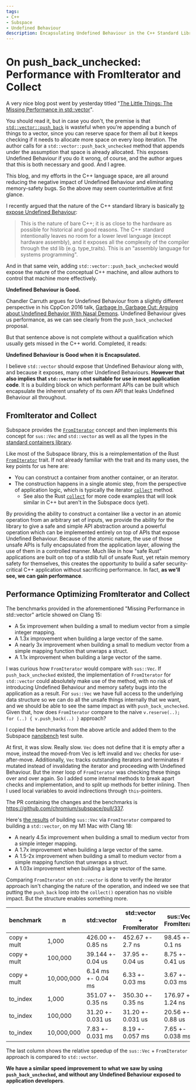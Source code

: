 ```yaml
---
tags:
- C++
- Subspace
- Undefined Behaviour
description: Encapsulating Undefined Behaviour in the C++ Standard Library for Performance with Safety
---
```

# On push_back_unchecked: Performance with FromIterator and Collect

A very nice blog post went by yesterday titled
"[The Little Things: The Missing Performance in std::vector](https://codingnest.com/the-little-things-the-missing-performance-in-std-vector/)".

You should read it, but in case you don't, the premise is that [`std::vector::push_back`](
https://en.cppreference.com/w/cpp/container/vector/push_back) is wasteful when you're appending
a bunch of things to a vector, since you can reserve space for them all but it keeps checking if it
needs to allocate more space on every loop iteration. The author calls for a
`std::vector::push_back_unchecked` method that appends under the assumption that space is already
allocated. This exposes Undefined Behaviour if you do it wrong, of course, and the author argues
that this is both necessary and good. And I agree.

This blog, and my efforts in the C++ language space, are all around reducing the negative impact of
Undefined Behaviour and eliminating memory-safety bugs. So the above may seem counterintuitive at
first glance.

I recently argued that the nature of the C++ standard library is basically [to expose Undefined
Behaviour](https://sunny.garden/@blinkygal/110871585437820584):
>  This is the nature of bare C++; it is as close to the hardware as possible for historical and
> good reasons. The C++ standard intentionally leaves no room for a lower level language (except
> hardware assembly), and it exposes all the complexity of the compiler through the std lib
> (e.g. type_traits). This is an "assembly language for systems programming".

And in that same vein, adding `std::vector::push_back_unchecked` would expose the nature of the
conceptual C++ machine, and allow authors to control that machine more effectively.

**Undefined Behaviour is Good.**

Chandler Carruth argues for Undefined Behaviour from a slightly different perspective in his CppCon
2016 talk, [Garbage In, Garbage Out: Arguing about Undefined Behavior With Nasal Demons](
https://www.youtube.com/watch?v=yG1OZ69H_-o). Undefined Behaviour gives us performance, as we can
see clearly from the `push_back_unchecked` proposal.

But that sentence above is not complete without a qualification which usually gets missed in the
C++ world. Completed, it reads:

**Undefined Behaviour is Good when it is Encapsulated.**

I believe `std::vector` should expose that Undefined Behaviour along with, and because it exposes,
many
other Undefined Behaviours. **However that also implies that `std::vector` is not suitable for use in
most application code**. It is a building block on which performant APIs can be built which
encapsulate the inherent unsafety of its own API that leaks Undefined Behaviour all throughout.

## FromIterator and Collect

Subspace provides the
[`FromIterator`](https://danakj.github.io/subspace-docs/sus-iter-FromIterator.html) concept
and then implements this concept for `sus::Vec` and `std::vector` as well as all the types in the
[standard containers library](https://en.cppreference.com/w/cpp/container).

Like most of the Subspace library, this is a reimplementation of the Rust [`FromIterator`](
https://doc.rust-lang.org/std/iter/trait.FromIterator.html) trait. If not already familiar with the
trait and its many uses, the key points for us here are:
- You can construct a container from another container, or an iterator.
- The construction happens in a single atomic step, from the perspective of application logic,
    which is typically the iterator [`collect`](
    https://danakj.github.io/subspace-docs/sus-iter-IteratorBase.html#method.collect) method.
    - See also the Rust
     [`collect`](https://doc.rust-lang.org/std/iter/trait.Iterator.html#method.collect)
     for more code examples that will look similar in C++ but aren't in the Subspace docs (yet).

By providing the ability to construct a container like a vector in an atomic operation from an
arbitrary set of inputs, we provide the ability for the library to give a safe and simple API
abstraction around a powerful operation which can be implemented entirely on top of APIs that
expose Undefined Behaviour. Because of the atomic nature, the use of those unsafe APIs is fully
encapsulated from the application layer, allowing the use of them in a controlled manner. Much
like in how "safe Rust" applications are built on top of a stdlib full of unsafe Rust,
yet retain memory safety for themselves,
this creates the opportunity to build a safer security-critical C++ application without sacrificing
performance. In fact, **as we'll see, we can gain performance**.

## Performance Optimizing FromIterator and Collect

The benchmarks provided in the aforementioned "Missing Performance in std::vector" article showed
on Clang 15:
- A 5x improvement when building a small to medium vector from a simple integer mapping.
- A 1.3x improvement when building a large vector of the same.
- A nearly 3x improvement when building a small to medium vector from a simple mapping function
  that unwraps a struct.
- A 1.1x improvement when building a large vector of the same.

I was curious how `FromIterator` would compare with `sus::Vec`. 
If `push_back_unchecked` existed, the implementation of `FromIterator` for `std::vector`
could absolutely make use of
the method, with no risk of introducing Undefined Behaviour and memory safety bugs into the
application as a result. For `sus::Vec` we have full access to the underlying data structure so we
can do all the unsafe things internally that we want, and we should be able to see the same impact
as with `push_back_unchecked`. Given that, how does `FromIterator` compare to
the naive `v.reserve(..); for (..) { v.push_back(..) }` approach?

I copied the benchmarks from the above article and added them to the Subspace
[nanobench](https://github.com/martinus/nanobench) test suite.

At first, it was slow. Really slow. `Vec` does not define that it is empty after a move, instead
the moved-from Vec is left invalid and `Vec` checks for use-after-move. Additionally, `Vec` tracks
outstanding iterators and terminates if mutated instead of invalidating the iterator and proceeding
with Undefined Behaviour. But the inner loop of `FromIterator` was checking these things over and
over again. So I added some internal methods to break apart checks and implementation, and to split
up methods for better inlining. Then I used local variables to avoid indirections through
`this`-pointers.

The PR containing the changes and the benchmarks is https://github.com/chromium/subspace/pull/337.

Here's [the results](https://github.com/chromium/subspace/pull/337#issuecomment-1696793264) of
building `sus::Vec` via `FromIterator` compared to building a `std::vector`,
on my M1 Mac with Clang 18:
- A nearly 4.5x improvement when building a small to medium vector from a simple integer mapping.
- A 1.7x improvement when building a large vector of the same.
- A 1.5-2x improvement when building a small to medium vector from a simple mapping function
  that unwraps a struct.
- A 1.03x improvement when building a large vector of the same.

Comparing `FromIterator` on `std::vector` is done to verify the iterator approach isn't changing the
nature of the operation, and indeed we see that putting the `push_back` loop into the `collect()`
operation has no visible impact. But the structure enables something more.

| benchmark   | n          | std::vector         | std::vector + FromIterator | sus::Vec + FromIterator | std::vector / sus::Vec |
| ---------   | ---------- | -----------         | -------------------------- | ----------------------- | ---------------------- |
| copy + mult | 1,000      | 426.00 +- 0.85 ns   | 452.67 +- 2.7 ns           | 98.45 +- 0.1 ns         | 432.7%                  |
| copy + mult | 100,000    | 39.144 +- 0.04 us   | 37.95 +- 0.04 us           | 8.75 +- 0.41 us         | 447.4%                  |
| copy + mult | 10,000,000 | 6.14 ms +- 0.04 ms  | 6.33 +- 0.03 ms            | 3.67 +- 0.03 ms         | 167.3%                  |
| to_index    | 1,000      | 351.07 +- 0.35 ns   | 350.30 +- 0.35 ns          | 176.97 +- 1.24 ns       | 198.4%                  |
| to_index    | 100,000    | 31.20 +- 0.031 us   | 31.20 +- 0.031 us          | 20.56 +- 0.88 us        | 151.8%                  |
| to_index    | 10,000,000 | 7.83 +- 0.031 ms    | 8.19 +- 0.057 ms           | 7.65 +- 0.038 ms        | 102.4%                  |

The last column shows the relative speedup of the `sus::Vec` + `FromIterator` approach is compared
to `std::vector`.

**We have a similar speed improvement to what we saw by using `push_back_unchecked`, and without any
Undefined Behaviour exposed to application developers**.
